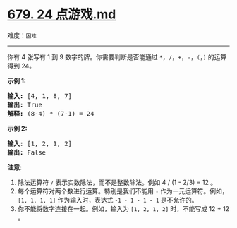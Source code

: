 # [679. 24 点游戏.md](https://leetcode-cn.com/problems/24-game)

难度：`困难`

---

<p>你有 4 张写有 1 到 9 数字的牌。你需要判断是否能通过&nbsp;<code>*</code>，<code>/</code>，<code>+</code>，<code>-</code>，<code>(</code>，<code>)</code>&nbsp;的运算得到 24。</p>

<p><strong>示例 1:</strong></p>

<pre><strong>输入:</strong> [4, 1, 8, 7]
<strong>输出:</strong> True
<strong>解释:</strong> (8-4) * (7-1) = 24
</pre>

<p><strong>示例 2:</strong></p>

<pre><strong>输入:</strong> [1, 2, 1, 2]
<strong>输出:</strong> False
</pre>

<p><strong>注意:</strong></p>

<ol>
	<li>除法运算符&nbsp;<code>/</code>&nbsp;表示实数除法，而不是整数除法。例如 4 / (1 - 2/3) = 12 。</li>
	<li>每个运算符对两个数进行运算。特别是我们不能用&nbsp;<code>-</code>&nbsp;作为一元运算符。例如，<code>[1, 1, 1, 1]</code>&nbsp;作为输入时，表达式&nbsp;<code>-1 - 1 - 1 - 1</code>&nbsp;是不允许的。</li>
	<li>你不能将数字连接在一起。例如，输入为&nbsp;<code>[1, 2, 1, 2]</code>&nbsp;时，不能写成 12 + 12 。</li>
</ol>
